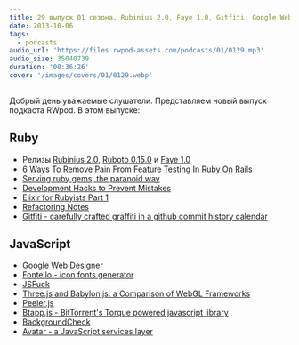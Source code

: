 ```yaml
---
title: 29 выпуск 01 сезона. Rubinius 2.0, Faye 1.0, Gitfiti, Google Web Designer, JSFuck и прочее
date: 2013-10-06
tags:
  - podcasts
audio_url: 'https://files.rwpod-assets.com/podcasts/01/0129.mp3'
audio_size: 35040739
duration: '00:36:26'
cover: '/images/covers/01/0129.webp'
---
```


Добрый день уважаемые слушатели. Представляем новый выпуск подкаста RWpod. В этом выпуске:

## Ruby

- Релизы [Rubinius 2.0](http://rubini.us/2013/10/04/rubinius-2-0-released/), [Ruboto 0.15.0](http://ruboto.org/2013/10/03/Ruboto-0.15.0-release-doc.html) и [Faye 1.0](http://blog.jcoglan.com/2013/10/01/announcing-faye-1-0/)
- [6 Ways To Remove Pain From Feature Testing In Ruby On Rails](http://gaslight.co/blog/6-ways-to-remove-pain-from-feature-testing-in-ruby-on-rails)
- [Serving ruby gems, the paranoid way](http://blog.gemnasium.com/post/62702069261/serving-ruby-gems-the-paranoid-way)
- [Development Hacks to Prevent Mistakes](https://www.braintreepayments.com/braintrust/development-hacks-to-prevent-mistakes)
- [Elixir for Rubyists Part 1](http://www.natescottwest.com/blog/2013/09/26/elixir-for-rubyists/)
- [Refactoring Notes](http://ghendry.net/refactor.html)
- [Gitfiti - carefully crafted graffiti in a github commit history calendar](https://github.com/gelstudios/gitfiti)

## JavaScript

- [Google Web Designer](https://www.google.com/webdesigner/)
- [Fontello - icon fonts generator](http://fontello.com/)
- [JSFuck](http://www.jsfuck.com/)
- [Three.js and Babylon.js: a Comparison of WebGL Frameworks](http://www.sitepoint.com/three-js-babylon-js-comparison-webgl-frameworks/)
- [Peeler.js](http://mattduvall.com/peeler.js/)
- [Btapp.js - BitTorrent's Torque powered javascript library](http://btappjs.com/)
- [BackgroundCheck](http://www.kennethcachia.com/background-check/)
- [Avatar - a JavaScript services layer](https://avatar.java.net/)
